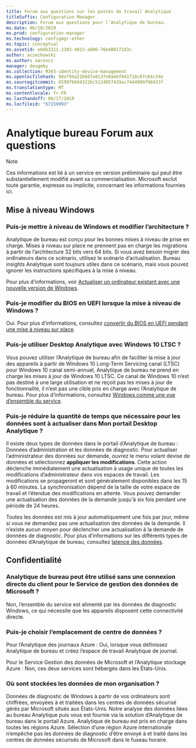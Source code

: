 ```yaml
---
title: Forum aux questions sur les postes de travail Analytique
titleSuffix: Configuration Manager
description: Forum aux questions pour l’Analytique de bureau.
ms.date: 06/10/2019
ms.prod: configuration-manager
ms.technology: configmgr-other
ms.topic: conceptual
ms.assetid: e0db3311-2303-4013-a906-76b408172d3c
author: aczechowski
ms.author: aaroncz
manager: dougeby
ms.collection: M365-identity-device-management
ms.openlocfilehash: 9daf94a21b66fa0137e0a6bf041f10c87c64c34e
ms.sourcegitcommit: 659976b943226c5124057429ac7444989f98433f
ms.translationtype: MT
ms.contentlocale: fr-FR
ms.lasthandoff: 06/17/2019
ms.locfileid: "67159093"
---
```

# <a name="desktop-analytics-faq"></a>Analytique bureau Forum aux questions

> [!Note]  
> Ces informations est lié à un service en version préliminaire qui peut être substantiellement modifié avant sa commercialisation. Microsoft exclut toute garantie, expresse ou implicite, concernant les informations fournies ici.  

## <a name="windows-upgrade"></a>Mise à niveau Windows

### <a name="can-i-upgrade-windows-and-change-architecture"></a>Puis-je mettre à niveau de Windows et modifier l’architecture ?

Analytique de bureau est conçu pour les bonnes mises à niveau de prise en charge. Mises à niveau sur place ne prennent pas en charge les migrations à partir de l’architecture 32 bits vers 64 bits. Si vous avez besoin migrer des ordinateurs dans ce scénario, utilisez le scénario d’actualisation. Bureau insights Analytique sont toujours utiles dans ce scénario, mais vous pouvez ignorer les instructions spécifiques à la mise à niveau.

Pour plus d’informations, voir [Actualiser un ordinateur existant avec une nouvelle version de Windows](/sccm/osd/deploy-use/refresh-an-existing-computer-with-a-new-version-of-windows).

### <a name="can-i-change-from-bios-to-uefi-when-upgrading-windows"></a>Puis-je modifier du BIOS en UEFI lorsque la mise à niveau de Windows ?

Oui. Pour plus d’informations, consultez [convertir du BIOS en UEFI pendant une mise à niveau sur place](/sccm/osd/deploy-use/task-sequence-steps-to-manage-bios-to-uefi-conversion#convert-from-bios-to-uefi-during-an-in-place-upgrade).

### <a name="can-i-use-desktop-analytics-with-windows-10-ltsc"></a>Puis-je utiliser Desktop Analytique avec Windows 10 LTSC ?

Vous pouvez utiliser l’Analytique de bureau afin de faciliter la mise à jour des appareils à partir de Windows 10 Long-Term Servicing canal (LTSC) pour Windows 10 canal semi-annuel, Analytique de bureau ne prend en charge les mises à jour de Windows 10 LTSC. Ce canal de Windows 10 n’est pas destiné à une large utilisation et ne reçoit pas les mises à jour de fonctionnalité, il n’est pas une cible pris en charge avec l’Analytique de bureau. Pour plus d’informations, consultez [Windows comme une vue d’ensemble du service](https://docs.microsoft.com/windows/deployment/update/waas-overview#long-term-servicing-channel).

### <a name="can-i-reduce-the-amount-of-time-it-takes-for-data-to-refresh-in-my-desktop-analytics-portal"></a>Puis-je réduire la quantité de temps que nécessaire pour les données sont à actualiser dans Mon portail Desktop Analytique ?

Il existe deux types de données dans le portail d’Analytique de bureau : Données d’administration et les données de diagnostic. Pour actualiser l’administrateur des données sur demande, ouvrez le menu volant devise de données et sélectionnez **appliquer les modifications**. Cette action déclenche immédiatement une actualisation à usage unique de toutes les modifications d’administrateur dans vos espaces de travail. Les modifications se propageront et sont généralement disponibles dans les 15 à 60 minutes. La synchronisation dépend de la taille de votre espace de travail et l’étendue des modifications en attente. Vous pouvez demander une actualisation des données de la demande jusqu'à six fois pendant une période de 24 heures. 

Toutes les données est mis à jour automatiquement une fois par jour, même si vous ne demandez pas une actualisation des données de la demande. Il n’existe aucun moyen pour déclencher une actualisation à la demande de données de diagnostic. Pour plus d’informations sur les différents types de données d’Analytique de bureau, consultez [latence des données](/sccm/desktop-analytics/troubleshooting#data-latency).


## <a name="privacy"></a>Confidentialité

### <a name="can-desktop-analytics-be-used-without-a-direct-client-connection-to-the-microsoft-data-management-service"></a>Analytique de bureau peut être utilisé sans une connexion directe du client pour le Service de gestion des données de Microsoft ?

Non, l’ensemble du service est alimenté par les données de diagnostic Windows, ce qui nécessite que les appareils disposent cette connectivité directe.

### <a name="can-i-choose-the-data-center-location"></a>Puis-je choisir l’emplacement de centre de données ?

Pour l’Analytique des journaux Azure : Oui, lorsque vous définissez Analytique de bureau et créez l’espace de travail Analytique de journal.

Pour le Service Gestion des données de Microsoft et l’Analytique stockage Azure : Non, ces deux services sont hébergés dans les États-Unis.

### <a name="where-is-my-organizations-data-stored"></a>Où sont stockées les données de mon organisation ?

Données de diagnostic de Windows à partir de vos ordinateurs sont chiffrées, envoyées à et traitées dans les centres de données sécurisé gérés par Microsoft situés aux États-Unis. Notre analyse des données liées au bureau Analytique puis vous est fournie via la solution d’Analytique de bureau dans le portail Azure. Analytique de bureau est pris en charge dans toutes les régions Azure. Sélection d’une région Azure internationale n’empêche pas les données de diagnostic d’être envoyé à et traité dans les centres de données sécurisés de Microsoft dans le fuseau horaire.
